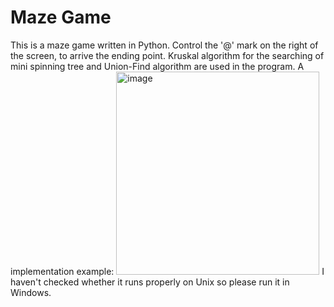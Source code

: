 # Maze Game

This is a maze game written in Python. 
Control the '@' mark on the right of the screen, to arrive the ending point.
Kruskal algorithm for the searching of mini spinning tree and Union-Find algorithm are used in the program.
A implementation example:
<img width="325" alt="image" src="https://github.com/KaJunho/maze_game/assets/92158797/5a34cab4-8898-41d7-879b-355b47012eab">
I haven't checked whether it runs properly on Unix so please run it in Windows. 

